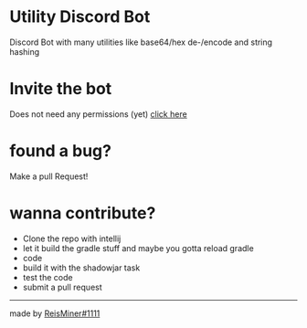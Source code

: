 # Utility Discord Bot
Discord Bot with many utilities like base64/hex de-/encode and string hashing

# Invite the bot
Does not need any permissions (yet)
[click here](https://discord.com/api/oauth2/authorize?client_id=897819560902787133&permissions=131072&scope=bot%20applications.commands)

# found a bug?
Make a pull Request!

# wanna contribute?

- Clone the repo with intellij
- let it build the gradle stuff and maybe you gotta reload gradle
- code
- build it with the shadowjar task
- test the code
- submit a pull request

---
made by [ReisMiner#1111](https://reisminer.xyz)
